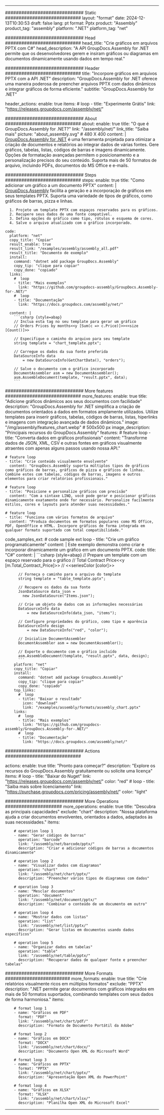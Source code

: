 



---
############################# Static ############################
layout: "format"
date:  2024-12-13T10:30:53
draft: false
lang: pt
format: Pptx
product: "Assembly"
product_tag: "assembly"
platform: ".NET"
platform_tag: "net"

############################# Head ############################
head_title: "Crie gráficos em arquivos PPTX com C#"
head_description: "A API GroupDocs.Assembly for .NET permite que os desenvolvedores gerem e insiram gráficos ou diagramas em documentos dinamicamente usando dados em tempo real."

############################# Header ############################
title: "Incorpore gráficos em arquivos PPTX com a API .NET" 
description: "GroupDocs.Assembly for .NET oferece uma maneira poderosa de preencher arquivos PPTX com dados dinâmicos e integrar gráficos de forma eficiente."
subtitle: "GroupDocs.Assembly for .NET" 

header_actions:
  enable: true
  items:
    #  loop
    - title: "Experimente Grátis"
      link: "https://releases.groupdocs.com/assembly/net/"
      
############################# About ############################
about:
    enable: true
    title: "O que é GroupDocs.Assembly for .NET?"
    link: "/assembly/net/"
    link_title: "Saiba mais"
    picture: "about_assembly.svg" # 480 X 400
    content: |
       [GroupDocs.Assembly for .NET](/assembly/net/) é uma ferramenta projetada para otimizar a criação de documentos e relatórios ao integrar dados de várias fontes. Gere gráficos, tabelas, listas, códigos de barras e imagens dinamicamente. Opções de formatação avançadas permitem o posicionamento e a personalização precisos do seu conteúdo. Suporta mais de 50 formatos de arquivo, incluindo PDFs, documentos do MS Office e e-mails.

############################# Steps ############################
steps:
    enable: true
    title: "Como adicionar um gráfico a um documento PPTX"
    content: |
      [GroupDocs.Assembly](/assembly/net/) facilita a geração e a incorporação de gráficos em seus templates PPTX. Suporta uma variedade de tipos de gráficos, como gráficos de barras, pizza e linhas.
      
      1. Projete um template PPTX com espaços reservados para os gráficos.
      2. Recupere seus dados de uma fonte compatível.
      3. Defina opções do gráfico como tipo, rótulos e esquema de cores.
      4. Salve o arquivo atualizado com o gráfico incorporado.
   
    code:
      platform: "net"
      copy_title: "Copiar"
      result_enable: true
      result_link: "/examples/assembly/assembly_all.pdf"
      result_title: "Documento de exemplo"
      install:
        command: "dotnet add package GroupDocs.Assembly"
        copy_tip: "clique para copiar"
        copy_done: "copiado"
      links:
        #  loop
        - title: "Mais exemplos"
          link: "https://github.com/groupdocs-assembly/GroupDocs.Assembly-for-.NET/"
        #  loop
        - title: "Documentação"
          link: "https://docs.groupdocs.com/assembly/net/"
          
      content: |
        ```csharp {style=abap}
        // Inclua esta tag no seu template para gerar um gráfico
        // Orders Prices by months<<y [Sum(c => c.Price)]>><<size [Count()]>>

        // Especifique o caminho do arquivo para seu template
        string template = "chart_template.pptx";

        // Carregue os dados da sua fonte preferida
        DataSourceInfo data 
            = new DataSourceInfo(GetChartData(), "orders");

        // Salve o documento com o gráfico incorporado
        DocumentAssembler asm = new DocumentAssembler();
        asm.AssembleDocument(template, "result.pptx", data);
        ```            

############################# More features ############################
more_features:
  enable: true
  title: "Adicione gráficos dinâmicos aos seus documentos com facilidade"
  description: "GroupDocs.Assembly for .NET simplifica a criação de documentos orientados a dados em formatos amplamente utilizados. Utilize templates para inserir gráficos, tabelas, códigos de barras, listas, hiperlinks e imagens com integração avançada de dados dinâmicos."
  image: "/img/assembly/features_chart.webp" # 500x500 px
  image_description: "Principais recursos do GroupDocs.Assembly"
  features:
    # feature loop
    - title: "Converta dados em gráficos profissionais"
      content: "Transforme dados de JSON, XML, CSV e outras fontes em gráficos visualmente atraentes com apenas alguns passos usando nossa API."

    # feature loop
    - title: "Crie conteúdo visualmente envolvente"
      content: "GroupDocs.Assembly suporta múltiplos tipos de gráficos como gráficos de barras, gráficos de pizza e gráficos de linhas. Combine estes com tabelas, códigos de barras, imagens e outros elementos para criar relatórios profissionais."

    # feature loop
    - title: "Posicione e personalize gráficos com precisão"
      content: "Com a sintaxe LINQ, você pode gerar e posicionar gráficos dinamicamente exatamente onde for necessário. Personalize facilmente estilos, cores e layouts para atender suas necessidades."

    # feature loop
    - title: "Funciona com vários formatos de arquivo"
      content: "Produza documentos em formatos populares como MS Office, PDF, OpenOffice e HTML. Incorpore gráficos de forma integrada em qualquer formato suportado com total compatibilidade."
      
  code_samples_ext:
    # code sample ext loop
    - title: "Crie um gráfico programaticamente"
      content: |
        Este exemplo demonstra como criar e incorporar dinamicamente um gráfico em um documento PPTX.
      code:
        title: "C#"
        content: |
          ```csharp {style=abap}
          // Prepare um template com um espaço reservado para o gráfico
          // Total Contract Price<<y [m.Total_Contract_Price]>>
          // <<seriesColor [color]>>

          // Forneça o caminho para o arquivo do template
          string template = "table_template.pptx";

          // Recupere os dados da sua fonte
          JsonDataSource data_json = 
            new JsonDataSource("Items.json");

          // Crie um objeto de dados com as informações necessárias
          DataSourceInfo data 
              = new DataSourceInfo(data_json, "items");

          // Configure propriedades do gráfico, como tipo e aparência
          DataSourceInfo design 
              = new DataSourceInfo("red", "color");

          // Inicialize DocumentAssembler
          DocumentAssembler asm = new DocumentAssembler();

          // Exporte o documento com o gráfico incluído
          asm.AssembleDocument(template, "result.pptx", data, design);
          ```
        platform: "net"
        copy_title: "Copiar"
        install:
          command: "dotnet add package GroupDocs.Assembly"
          copy_tip: "clique para copiar"
          copy_done: "copiado"
        top_links:
          #  loop
          - title: "Baixar o resultado"
            icon: "download"
            link: "/examples/assembly/formats/assembly_chart.pptx"
        links:
          #  loop
          - title: "Mais exemplos"
            link: "https://github.com/groupdocs-assembly/GroupDocs.Assembly-for-.NET/"
          #  loop
          - title: "Documentação"
            link: "https://docs.groupdocs.com/assembly/net/"
            

            


############################# Actions ############################

actions:
  enable: true
  title: "Pronto para começar?"
  description: "Explore os recursos do GroupDocs.Assembly gratuitamente ou solicite uma licença"
  items:
    #  loop
    - title: "Baixar do Nuget"
      link: "https://releases.groupdocs.com/assembly/net/"
      color: "red"
        #  loop
    - title: "Saiba mais sobre licenciamento"
      link: "https://purchase.groupdocs.com/pricing/assembly/net/"
      color: "light"


############################# More Operations #####################
more_operations:
    enable: true
    title: "Descubra as principais capacidades"
    exclude: "chart"
    description: "Nossa plataforma ajuda a criar documentos envolventes, orientados a dados, adaptados às suas necessidades."
    items: 
          
        # operation loop 1
        - name: "Gerar códigos de barras"
          operation: "barcode"
          link: "/assembly/net/barcode/pptx/"
          description: "Criar e adicionar códigos de barras a documentos dinamicamente"

        # operation loop 2
        - name: "Visualizar dados com diagramas"
          operation: "chart"
          link: "/assembly/net/chart/pptx/"
          description: "Preencher vários tipos de diagramas com dados"

        # operation loop 3
        - name: "Mesclar documentos"
          operation: "document"
          link: "/assembly/net/document/pptx/"
          description: "Combinar o conteúdo de um documento em outro"

        # operation loop 4
        - name: "Mostrar dados com listas"
          operation: "list"
          link: "/assembly/net/list/pptx/"
          description: "Gerar listas em documentos usando dados específicos"

        # operation loop 5
        - name: "Organizar dados em tabelas"
          operation: "table"
          link: "/assembly/net/table/pptx/"
          description: "Recuperar dados de qualquer fonte e preencher tabelas"
         
          
############################# More Formats ########################
more_formats:
    enable: true
    title: "Crie relatórios visualmente ricos em múltiplos formatos"
    exclude: "PPTX"
    description: ".NET permite gerar documentos com gráficos integrados em mais de 50 formatos suportados, combinando templates com seus dados de forma harmoniosa."
    items: 
          
        # format loop 1
        - name: "Gráficos em PDF"
          format: "PDF"
          link: "/assembly/net/chart/pdf/"
          description: "Formato de Documento Portátil da Adobe"
          
        # format loop 2
        - name: "Gráficos em DOCX"
          format: "DOCX"
          link: "/assembly/net/chart/docx/"
          description: "Documento Open XML do Microsoft Word"
          
        # format loop 3
        - name: "Gráficos em PPTX"
          format: "PPTX"
          link: "/assembly/net/chart/pptx/"
          description: "Apresentação Open XML do PowerPoint"
          
        # format loop 4
        - name: "Gráficos em XLSX"
          format: "XLSX"
          link: "/assembly/net/chart/xlsx/"
          description: "Planilha Open XML do Microsoft Excel"


          

---